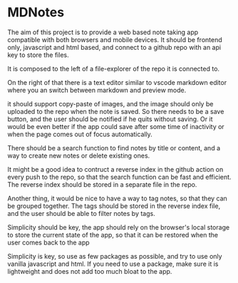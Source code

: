 # MDNotes

The aim of this project is to provide a web based note taking app compatible with both browsers and mobile devices. It should be frontend only, javascript and html based, and connect to a github repo with an api key to store the files.

It is composed to the left of a file-explorer of the repo it is connected to.

On the right of that there is a text editor similar to vscode markdown editor where you an switch between markdown and preview mode.

it should support copy-paste of images, and the image should only be uploaded to the repo when the note is saved. So there needs to be a save button, and the user should be notified if he quits without saving. Or it would be even better if the app could save after some time of inactivity or when the page comes out of focus automatically.

There should be a search function to find notes by title or content, and a way to create new notes or delete existing ones.

It might be a good idea to contruct a reverse index in the github action on every push to the repo, so that the search function can be fast and efficient. The reverse index should be stored in a separate file in the repo.

Another thing, it would be nice to have a way to tag notes, so that they can be grouped together. The tags should be stored in the reverse index file, and the user should be able to filter notes by tags.

Simplicity should be key, the app should rely on the browser's local storage to store the current state of the app, so that it can be restored when the user comes back to the app

Simplicity is key, so use as few packages as possible, and try to use only vanilla javascript and html. If you need to use a package, make sure it is lightweight and does not add too much bloat to the app.